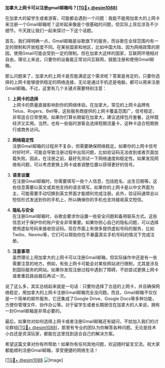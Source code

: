 **加拿大上网卡可以注册gmail邮箱吗？[[TG💪+ @esim1088](https://t.me/s/esim1088)]**

在加拿大的留学生或者游客，可能都会遇到一个问题：我能不能用加拿大的上网卡来注册一个Gmail邮箱呢？这听起来像是个很基础的问题，但实际上背后涉及不少细节。今天就让我们一起来探讨一下这个话题。

首先，我们得明确一点，Gmail邮箱是谷歌旗下的服务，而谷歌在全球范围内有一定的限制和开放程度不同。在某些国家和地区，比如中国大陆，因为网络政策的原因，使用Gmail可能会受到一定的限制。但在加拿大这样的国家，互联网环境相对自由，理论上来说，只要你的设备能正常访问互联网，就能注册和使用Gmail邮箱。

那么问题来了，加拿大的上网卡是否能满足这个需求呢？答案是肯定的，只要你选择的上网卡能够提供稳定的网络连接，无论是通过手机还是电脑，都可以用来注册Gmail邮箱。不过，这里有几个关键点需要特别注意：

1. **上网卡的选择**  
   上网卡的质量直接影响到你的网络体验。在加拿大，常见的上网卡品牌有Telus、Rogers、Bell等，这些服务商提供的上网卡覆盖范围广，信号稳定，非常适合日常使用。如果你打算长期留在加拿大，建议选择包月套餐，这样既经济又实用。当然，也有一些临时游客会选择短期流量卡，这种卡适合短期旅行或商务访问。

2. **网络稳定性**  
   注册Gmail邮箱的过程并不复杂，但需要确保网络稳定。如果你的上网卡信号时好时坏，可能会导致注册过程中出现问题，比如验证码无法收到或者页面加载失败。因此，在注册之前，最好先测试一下网络速度和稳定性。如果发现网络有问题，可以考虑更换上网卡或者调整位置以获得更好的信号。

3. **语言设置**  
   在注册Gmail邮箱时，你需要填写一些个人信息，包括姓名、出生日期等。这些信息需要以英文或其他支持的语言填写。如果你的上网卡是以中文界面为主，可能需要手动切换到英文界面才能顺利完成注册。此外，验证码通常会以短信形式发送到你的手机上，所以确保你的手机也支持接收英文短信。

4. **隐私与安全**  
   在注册Gmail邮箱时，谷歌会要求你设置一些安全问题和备用联系方式。这些信息对于保护你的账户安全非常重要。如果你担心自己的隐私问题，可以选择使用虚拟号码来接收验证码。现在市面上有很多提供虚拟号码的服务，比如Twilio、Nexmo等，它们可以帮助你在不暴露真实手机号码的情况下完成注册。

5. **注意事项**  
   虽然理论上用加拿大的上网卡可以注册Gmail邮箱，但实际操作中还是有一些需要注意的地方。例如，有些上网卡可能会对某些网站进行限制，尤其是涉及到国际服务的网站。如果你发现注册过程中遇到了障碍，不妨尝试更换上网卡或者重启路由器后再试一次。

说了这么多，其实总结起来就是一句话：只要你选择了合适的上网卡，并且确保网络稳定，用加拿大的上网卡注册Gmail邮箱完全没问题。而且，Gmail邮箱不仅仅是一个简单的邮件服务，它还集成了Google Drive、Google Docs等多种功能，方便你管理文件、协作办公等。对于留学生或者长期居住在加拿大的人来说，拥有一封Gmail邮箱是非常必要的。

最后，如果你对如何选择上网卡或者注册Gmail邮箱还有疑问，不妨加入我们的讨论群组[[TG💪+ @esim1088](https://t.me/s/esim1088)]，那里有专业的团队为你解答各种问题。无论是技术小白还是资深玩家，都能在这里找到适合自己的解决方案。

希望这篇文章对你有所帮助！如果你有任何其他问题，欢迎随时留言交流。祝大家都能顺利注册Gmail邮箱，享受便捷的网络生活！

[[TG💪+ @esim1088](https://t.me/s/esim1088) ![Image](https://i.postimg.cc/4NQfJmqS/Snipaste-2025-05-13-00-14-12.png)]